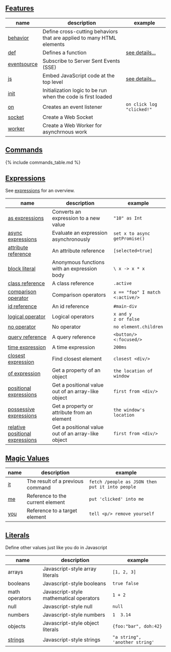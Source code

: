 
## <a name='features'></a>[Features](#features)

|  name | description | example
|-------|-------------|---------
| [behavior](/features/behavior) | Define cross-cutting behaviors that are applied to many HTML elements
| [def](/features/def) | Defines a function | [see details...](/features/def)
| [eventsource](/features/event-source) | Subscribe to Server Sent Events (SSE)
| [js](/features/js) | Embed JavaScript code at the top level | [see details...](/features/js)
| [init](/features/init) | Initialization logic to be run when the code is first loaded
| [on](/features/on) | Creates an event listener | `on click log "clicked!"`
| [socket](/features/socket) | Create a Web Socket
| [worker](/features/worker) | Create a Web Worker for asynchrnous work

## <a name='commands'></a>[Commands](#commands)

{% include commands_table.md %}

## <a name='expressions'></a>[Expressions](#expressions)

See [expressions](/expressions) for an overview.

|  name | description | example
|-------|-------------|---------
| [as expressions](/expressions/as) | Converts an expression to a new value | `"10" as Int`
| [async expressions](/expressions/async) | Evaluate an expression asynchronously | `set x to async getPromise()`
| [attribute reference](/expressions/attribute-ref) | An attribute reference | `[selected=true]`
| [block literal](/expressions/block-literal) | Anonymous functions with an expression body | `\ x -> x * x`
| [class reference](/expressions/class-reference) | A class reference | `.active`
| [comparison operator](/expressions/comparison-operator) | Comparison operators | `x == "foo" I match <:active/>`
| [id reference](/expressions/id-reference) | An id reference | `#main-div`
| [logical operator](/expressions/logical-operator) | Logical operators | `x and y`<br/>`z or false`
| [no operator](/expressions/no) | No operator | `no element.children`
| [query reference](/expressions/query-reference) | A query reference | `<button/> <:focused/>`
| [time expression](/expressions/time) | A time expression | `200ms`
| [closest expression](/expressions/closest) | Find closest element | `closest <div/>`
| [of expression](/expressions/of) | Get a property of an object | `the location of window`
| [positional expressions](/expressions/positional) | Get a positional value out of an array-like object | `first from <div/>`
| [possessive expressions](/expressions/possessive) | Get a property or attribute from an element | `the window's location`
| [relative positional expressions](/expressions/relativePositional) | Get a positional value out of an array-like object | `first from <div/>`

## <a name='magic-values'></a> [Magic Values](#magic-values)

|  name | description | example
|-------|-------------|---------
| [it](/expressions/it) | The result of a previous command | `fetch /people as JSON then put it into people`
| [me](/expressions/me) | Reference to the current element | `put 'clicked' into me`
| [you](/expressions/you) | Reference to a target element | `tell <p/> remove yourself`

## <a name='literals'></a> [Literals](#literals)

Define other values just like you do in Javascript

|  name | description | example
|-------|-------------|---------
| arrays | Javascript-style array literals | `[1, 2, 3]`
| booleans | Javascript-style booleans | `true false`
| math operators | Javascript-style mathematical operators | `1 + 2`
| null | Javascript-style null | `null`
| numbers | Javascript-style numbers | `1  3.14`
| objects | Javascript-style object literals | `{foo:"bar", doh:42}`
| [strings](/expressions/string) | Javascript-style strings | `"a string", 'another string'`
